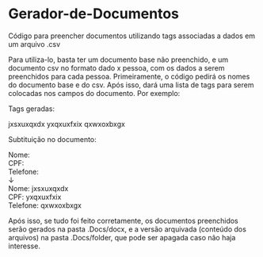 # Gerador-de-Documentos
Código para preencher documentos utilizando tags associadas a dados em um arquivo .csv

Para utiliza-lo, basta ter um documento base não preenchido, e um documento csv no formato dado x pessoa, com os dados a serem preenchidos para cada pessoa.
Primeiramente, o código pedirá os nomes do documento base e do csv. Após isso, dará uma lista de tags para serem colocadas nos campos do documento. Por exemplo:

Tags geradas: 

jxsxuxqxdx 
yxqxuxfxix 
qxwxoxbxgx 

Subtituição no documento: 

Nome:                  
CPF:                  
Telefone:               
 ↓                      
Nome: jxsxuxqxdx   
CPF: yxqxuxfxix   
Telefone: qxwxoxbxgx   
  
Após isso, se tudo foi feito corretamente, os documentos preenchidos serão gerados na pasta .Docs/docx, e a versão arquivada (conteúdo dos arquivos) na pasta 
.Docs/folder, que pode ser apagada caso não haja interesse. 
